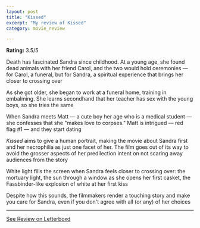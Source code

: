 ```yaml
---
layout: post
title: "Kissed"
excerpt: "My review of Kissed"
category: movie_review

---
```


**Rating:** 3.5/5

Death has fascinated Sandra since childhood. At a young age, she found dead animals with her friend Carol, and the two would hold ceremonies — for Carol, a funeral, but for Sandra, a spiritual experience that brings her closer to crossing over

As she got older, she began to work at a funeral home, training in embalming. She learns secondhand that her teacher has sex with the young boys, so she tries the same

When Sandra meets Matt — a cute boy her age who is a medical student — she confesses that she "makes love to corpses." Matt is intrigued — red flag #1 — and they start dating

<i>Kissed</i> aims to give a human portrait, making the movie about Sandra first and her necrophilia as just one facet of her. The film goes out of its way to avoid the grosser aspects of her predilection intent on not scaring away audiences from the story

White light fills the screen when Sandra feels closer to crossing over: the mortuary light, the sun through a window as she opens her first casket, the Fassbinder-like explosion of white at her first kiss

Despite how this sounds, the filmmakers render a touching story and make you care for Sandra, even if you don't agree with all (or any) of her choices

<hr>

[See Review on Letterboxd](https://boxd.it/4OUH9J)
